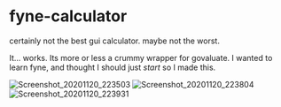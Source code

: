 # fyne-calculator
certainly not the best gui calculator. maybe not the worst.

It... works. Its more or less a crummy wrapper for govaluate. I wanted to learn fyne, and thought I should just *start* so I made this.

![Screenshot_20201120_223503](https://user-images.githubusercontent.com/72410860/99869558-eef87280-2b80-11eb-820c-d8b3867a4759.png)
![Screenshot_20201120_223804](https://user-images.githubusercontent.com/72410860/99869576-13ece580-2b81-11eb-822d-75fdadc58574.png)
![Screenshot_20201120_223931](https://user-images.githubusercontent.com/72410860/99869599-47c80b00-2b81-11eb-8306-7058952ca61a.png)
